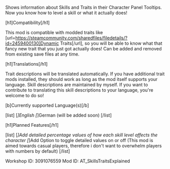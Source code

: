 Shows information about Skills and Traits in their Character Panel Tooltips. Now you know how to level a skill or what it actually does!

[h1]Compatibility[/h1]

This mod is compatible with modded traits like [url=https://steamcommunity.com/sharedfiles/filedetails/?id=2459400130]Dynamic Traits[/url], so you will be able to know what that fancy new trait that you just got actually does!
Can be added and removed from existing save files at any time.

[h1]Translations[/h1]

Trait descriptions will be translated automatically. If you have additional trait mods installed, they should work as long as the mod itself supports your language.
Skill descriptions are maintained by myself. If you want to contribute to translating this skill descriptions to your language, you're welcome to do so!

[b]Currently supported Language(s)[/b]

[list]
[*]English
[*]German (will be added soon)
[/list]

[h1]Planned Features[/h1]

[list]
[*]Add detailed percentage values of how each skill level affects the character
[*]Add Option to toggle detailed values on or off (This mod is aimed towards casual players, therefore i don't want to overwhelm players with numbers by default)
[/list]

Workshop ID: 3091076559
Mod ID: AT_SkillsTraitsExplained
